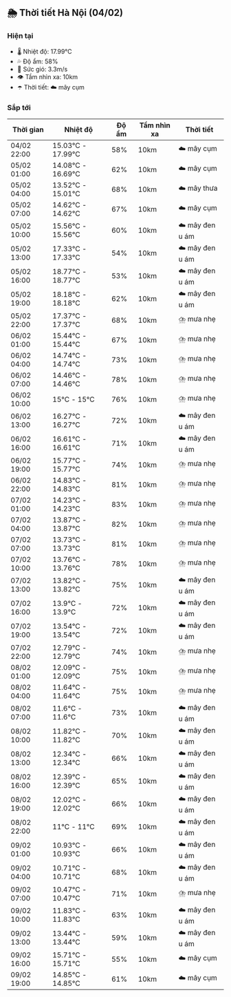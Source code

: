 ## 🌦️ Thời tiết Hà Nội (04/02)

### Hiện tại

- 🌡️ Nhiệt độ: 17.99℃
- 💦 Độ ẩm: 58%
- 💨 Sức gió: 3.3m/s
- 👁️ Tầm nhìn xa: 10km
- ☂️ Thời tiết: ☁️ mây cụm

### Sắp tới

| Thời gian | Nhiệt độ | Độ ẩm | Tầm nhìn xa | Thời tiết |
| --- | --- | --- | --- | --- |
| 04/02 22:00 | 15.03℃ - 17.99℃ | 58% | 10km | ☁️ mây cụm |
| 05/02 01:00 | 14.08℃ - 16.69℃ | 62% | 10km | ☁️ mây cụm |
| 05/02 04:00 | 13.52℃ - 15.01℃ | 68% | 10km | ☁️ mây thưa |
| 05/02 07:00 | 14.62℃ - 14.62℃ | 67% | 10km | ☁️ mây cụm |
| 05/02 10:00 | 15.56℃ - 15.56℃ | 60% | 10km | ☁️ mây đen u ám |
| 05/02 13:00 | 17.33℃ - 17.33℃ | 54% | 10km | ☁️ mây đen u ám |
| 05/02 16:00 | 18.77℃ - 18.77℃ | 53% | 10km | ☁️ mây đen u ám |
| 05/02 19:00 | 18.18℃ - 18.18℃ | 62% | 10km | ☁️ mây đen u ám |
| 05/02 22:00 | 17.37℃ - 17.37℃ | 68% | 10km | ⛈️ mưa nhẹ |
| 06/02 01:00 | 15.44℃ - 15.44℃ | 67% | 10km | ⛈️ mưa nhẹ |
| 06/02 04:00 | 14.74℃ - 14.74℃ | 73% | 10km | ⛈️ mưa nhẹ |
| 06/02 07:00 | 14.46℃ - 14.46℃ | 78% | 10km | ⛈️ mưa nhẹ |
| 06/02 10:00 | 15℃ - 15℃ | 76% | 10km | ⛈️ mưa nhẹ |
| 06/02 13:00 | 16.27℃ - 16.27℃ | 72% | 10km | ☁️ mây đen u ám |
| 06/02 16:00 | 16.61℃ - 16.61℃ | 71% | 10km | ☁️ mây đen u ám |
| 06/02 19:00 | 15.77℃ - 15.77℃ | 74% | 10km | ⛈️ mưa nhẹ |
| 06/02 22:00 | 14.83℃ - 14.83℃ | 81% | 10km | ⛈️ mưa nhẹ |
| 07/02 01:00 | 14.23℃ - 14.23℃ | 83% | 10km | ⛈️ mưa nhẹ |
| 07/02 04:00 | 13.87℃ - 13.87℃ | 82% | 10km | ⛈️ mưa nhẹ |
| 07/02 07:00 | 13.73℃ - 13.73℃ | 81% | 10km | ⛈️ mưa nhẹ |
| 07/02 10:00 | 13.76℃ - 13.76℃ | 78% | 10km | ⛈️ mưa nhẹ |
| 07/02 13:00 | 13.82℃ - 13.82℃ | 75% | 10km | ☁️ mây đen u ám |
| 07/02 16:00 | 13.9℃ - 13.9℃ | 72% | 10km | ☁️ mây đen u ám |
| 07/02 19:00 | 13.54℃ - 13.54℃ | 72% | 10km | ☁️ mây đen u ám |
| 07/02 22:00 | 12.79℃ - 12.79℃ | 74% | 10km | ⛈️ mưa nhẹ |
| 08/02 01:00 | 12.09℃ - 12.09℃ | 75% | 10km | ⛈️ mưa nhẹ |
| 08/02 04:00 | 11.64℃ - 11.64℃ | 75% | 10km | ⛈️ mưa nhẹ |
| 08/02 07:00 | 11.6℃ - 11.6℃ | 73% | 10km | ☁️ mây đen u ám |
| 08/02 10:00 | 11.82℃ - 11.82℃ | 70% | 10km | ☁️ mây đen u ám |
| 08/02 13:00 | 12.34℃ - 12.34℃ | 66% | 10km | ☁️ mây đen u ám |
| 08/02 16:00 | 12.39℃ - 12.39℃ | 65% | 10km | ☁️ mây đen u ám |
| 08/02 19:00 | 12.02℃ - 12.02℃ | 66% | 10km | ☁️ mây đen u ám |
| 08/02 22:00 | 11℃ - 11℃ | 69% | 10km | ☁️ mây đen u ám |
| 09/02 01:00 | 10.93℃ - 10.93℃ | 66% | 10km | ☁️ mây đen u ám |
| 09/02 04:00 | 10.71℃ - 10.71℃ | 68% | 10km | ☁️ mây đen u ám |
| 09/02 07:00 | 10.47℃ - 10.47℃ | 71% | 10km | ⛈️ mưa nhẹ |
| 09/02 10:00 | 11.83℃ - 11.83℃ | 63% | 10km | ☁️ mây đen u ám |
| 09/02 13:00 | 13.44℃ - 13.44℃ | 59% | 10km | ☁️ mây đen u ám |
| 09/02 16:00 | 15.71℃ - 15.71℃ | 55% | 10km | ☁️ mây cụm |
| 09/02 19:00 | 14.85℃ - 14.85℃ | 61% | 10km | ☁️ mây cụm |

